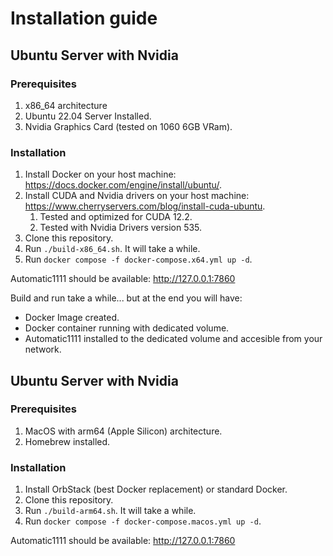 # Installation guide



## Ubuntu Server with Nvidia

### Prerequisites
1. x86_64 architecture
1. Ubuntu 22.04 Server Installed.
1. Nvidia Graphics Card (tested on 1060 6GB VRam).

### Installation
1. Install Docker on your host machine: https://docs.docker.com/engine/install/ubuntu/.
1. Install CUDA and Nvidia drivers on your host machine: https://www.cherryservers.com/blog/install-cuda-ubuntu.
    1. Tested and optimized for CUDA 12.2.
    1. Tested with Nvidia Drivers version 535.
1. Clone this repository.
1. Run `./build-x86_64.sh`. It will take a while.
1. Run `docker compose -f docker-compose.x64.yml up -d`.

Automatic1111 should be available: http://127.0.0.1:7860

Build and run take a while... but at the end you will have:
- Docker Image created.
- Docker container running with dedicated volume.
- Automatic1111 installed to the dedicated volume and accesible from your network.

## Ubuntu Server with Nvidia

### Prerequisites
1. MacOS with arm64 (Apple Silicon) architecture.
1. Homebrew installed.

### Installation
1. Install OrbStack (best Docker replacement) or standard Docker.
1. Clone this repository.
1. Run `./build-arm64.sh`. It will take a while.
1. Run `docker compose -f docker-compose.macos.yml up -d`.

Automatic1111 should be available: http://127.0.0.1:7860